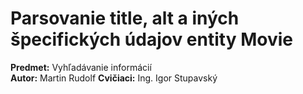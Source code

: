 # Parsovanie title, alt a iných špecifických údajov entity Movie
**Predmet:** Vyhľadávanie informácií  
**Autor:** Martin Rudolf
**Cvičiaci:** Ing. Igor Stupavský
